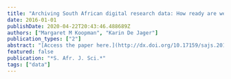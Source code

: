 ```yaml
---
title: "Archiving South African digital research data: How ready are we?"
date: 2016-01-01
publishDate: 2020-04-22T20:43:46.488689Z
authors: ["Margaret M Koopman", "Karin De Jager"]
publication_types: ["2"]
abstract: "[Access the paper here.](http://dx.doi.org/10.17159/sajs.2016/20150316) Digital data archiving and research data management have become increasingly important for institutions in South Africa, particularly after the announcement by the National Research Foundation, one of the principal South African academic research funders, recommending these actions for the research that they fund. A case study undertaken during the latter half of 2014, among the biological sciences researchers at a South African university, explored the state of data management and archiving at this institution and the readiness of researchers …"
featured: false
publication: "*S. Afr. J. Sci.*"
tags: ["data"]
---
```


